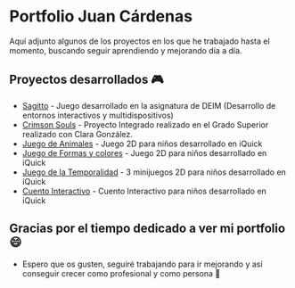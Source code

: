 
# Portfolio Juan Cárdenas

Aquí adjunto algunos de los proyectos en los que he trabajado hasta el momento, buscando seguir aprendiendo y mejorando día a día.

## Proyectos desarrollados 🎮
* [Sagitto](http://www.) - Juego desarrollado en la asignatura de DEIM (Desarrollo de entornos interactivos y multidispositivos)
* [Crimson Souls](http://www.) - Proyecto Integrado realizado en el Grado Superior realizado con Clara González.
* [Juego de Animales](https://app.iquick.es/iquick+/animalscube/) - Juego 2D para niños desarrollado en iQuick
* [Juego de Formas y colores](https://app.iquick.es/iquick+/colorshapes/) - Juego 2D para niños desarrollado en iQuick
* [Juego de la Temporalidad](https://app.iquick.es/iquick+/temporalitygames/) - 3 minijuegos 2D para niños desarrollado en iQuick
* [Cuento Interactivo](https://app.iquick.es/iquick+/maribi/) - Cuento Interactivo para niños desarrollado en iQuick

## Gracias por el tiempo dedicado a ver mi portfolio 😄

* Espero que os gusten, seguiré trabajando para ir mejorando y así conseguir crecer como profesional y como persona 🚀
